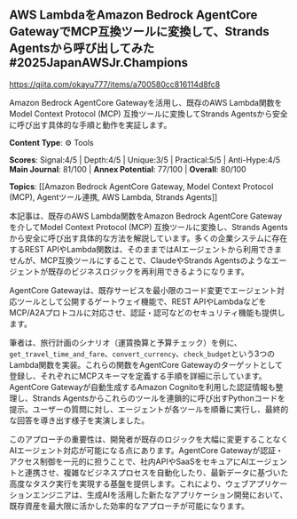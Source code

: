 ## AWS LambdaをAmazon Bedrock AgentCore GatewayでMCP互換ツールに変換して、Strands Agentsから呼び出してみた #2025JapanAWSJr.Champions

https://qiita.com/okayu777/items/a700580cc816114d8fc8

Amazon Bedrock AgentCore Gatewayを活用し、既存のAWS Lambda関数をModel Context Protocol (MCP) 互換ツールに変換してStrands Agentsから安全に呼び出す具体的な手順と動作を実証します。

**Content Type**: ⚙️ Tools

**Scores**: Signal:4/5 | Depth:4/5 | Unique:3/5 | Practical:5/5 | Anti-Hype:4/5
**Main Journal**: 81/100 | **Annex Potential**: 77/100 | **Overall**: 80/100

**Topics**: [[Amazon Bedrock AgentCore Gateway, Model Context Protocol (MCP), Agentツール連携, AWS Lambda, Strands Agents]]

本記事は、既存のAWS Lambda関数をAmazon Bedrock AgentCore Gatewayを介してModel Context Protocol (MCP) 互換ツールに変換し、Strands Agentsから安全に呼び出す具体的な方法を解説しています。多くの企業システムに存在するREST APIやLambda関数は、そのままではAIエージェントから利用できませんが、MCP互換ツールにすることで、ClaudeやStrands Agentsのようなエージェントが既存のビジネスロジックを再利用できるようになります。

AgentCore Gatewayは、既存サービスを最小限のコード変更でエージェント対応ツールとして公開するゲートウェイ機能で、REST APIやLambdaなどをMCP/A2Aプロトコルに対応させ、認証・認可などのセキュリティ機能も提供します。

筆者は、旅行計画のシナリオ（運賃換算と予算チェック）を例に、`get_travel_time_and_fare`、`convert_currency`、`check_budget`という3つのLambda関数を実装。これらの関数をAgentCore Gatewayのターゲットとして登録し、それぞれにMCPスキーマを定義する手順を詳細に示しています。AgentCore Gatewayが自動生成するAmazon Cognitoを利用した認証情報も整理し、Strands Agentsからこれらのツールを連鎖的に呼び出すPythonコードを提示。ユーザーの質問に対し、エージェントが各ツールを順番に実行し、最終的な回答を導き出す様子を実演しました。

このアプローチの重要性は、開発者が既存のロジックを大幅に変更することなくAIエージェント対応が可能になる点にあります。AgentCore Gatewayが認証・アクセス制御を一元的に担うことで、社内APIやSaaSをセキュアにAIエージェントと連携させ、複雑なビジネスプロセスを自動化したり、最新データに基づいた高度なタスク実行を実現する基盤を提供します。これにより、ウェブアプリケーションエンジニアは、生成AIを活用した新たなアプリケーション開発において、既存資産を最大限に活かした効率的なアプローチが可能になります。